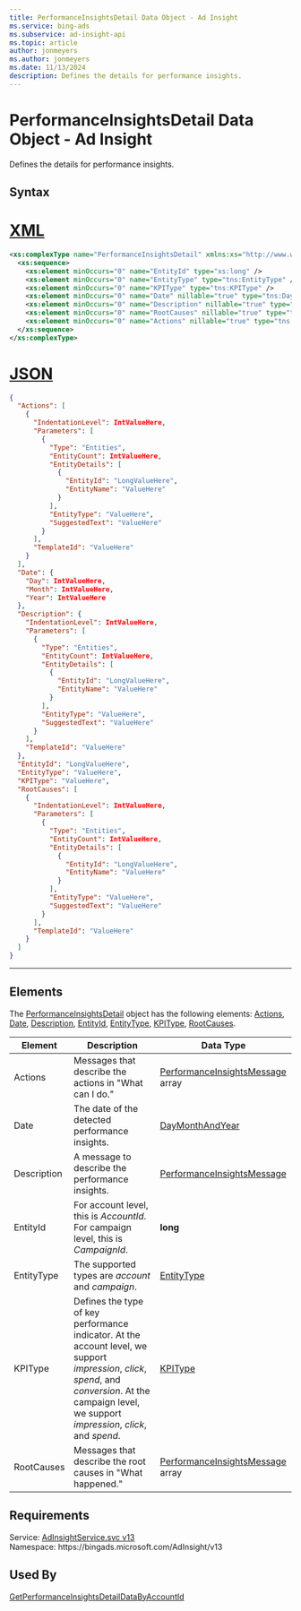 ```yaml
---
title: PerformanceInsightsDetail Data Object - Ad Insight
ms.service: bing-ads
ms.subservice: ad-insight-api
ms.topic: article
author: jonmeyers
ms.author: jonmeyers
ms.date: 11/13/2024
description: Defines the details for performance insights.
---
```

# PerformanceInsightsDetail Data Object - Ad Insight
Defines the details for performance insights.

## Syntax

# [XML](#tab/xml)

```xml
<xs:complexType name="PerformanceInsightsDetail" xmlns:xs="http://www.w3.org/2001/XMLSchema">
  <xs:sequence>
    <xs:element minOccurs="0" name="EntityId" type="xs:long" />
    <xs:element minOccurs="0" name="EntityType" type="tns:EntityType" />
    <xs:element minOccurs="0" name="KPIType" type="tns:KPIType" />
    <xs:element minOccurs="0" name="Date" nillable="true" type="tns:DayMonthAndYear" />
    <xs:element minOccurs="0" name="Description" nillable="true" type="tns:PerformanceInsightsMessage" />
    <xs:element minOccurs="0" name="RootCauses" nillable="true" type="tns:ArrayOfPerformanceInsightsMessage" />
    <xs:element minOccurs="0" name="Actions" nillable="true" type="tns:ArrayOfPerformanceInsightsMessage" />
  </xs:sequence>
</xs:complexType>
```

# [JSON](#tab/json)

```json
{
  "Actions": [
    {
      "IndentationLevel": IntValueHere,
      "Parameters": [
        {
          "Type": "Entities",
          "EntityCount": IntValueHere,
          "EntityDetails": [
            {
              "EntityId": "LongValueHere",
              "EntityName": "ValueHere"
            }
          ],
          "EntityType": "ValueHere",
          "SuggestedText": "ValueHere"
        }
      ],
      "TemplateId": "ValueHere"
    }
  ],
  "Date": {
    "Day": IntValueHere,
    "Month": IntValueHere,
    "Year": IntValueHere
  },
  "Description": {
    "IndentationLevel": IntValueHere,
    "Parameters": [
      {
        "Type": "Entities",
        "EntityCount": IntValueHere,
        "EntityDetails": [
          {
            "EntityId": "LongValueHere",
            "EntityName": "ValueHere"
          }
        ],
        "EntityType": "ValueHere",
        "SuggestedText": "ValueHere"
      }
    ],
    "TemplateId": "ValueHere"
  },
  "EntityId": "LongValueHere",
  "EntityType": "ValueHere",
  "KPIType": "ValueHere",
  "RootCauses": [
    {
      "IndentationLevel": IntValueHere,
      "Parameters": [
        {
          "Type": "Entities",
          "EntityCount": IntValueHere,
          "EntityDetails": [
            {
              "EntityId": "LongValueHere",
              "EntityName": "ValueHere"
            }
          ],
          "EntityType": "ValueHere",
          "SuggestedText": "ValueHere"
        }
      ],
      "TemplateId": "ValueHere"
    }
  ]
}
```

-----

## <a name="elements"></a>Elements

The [PerformanceInsightsDetail](performanceinsightsdetail.md) object has the following elements: [Actions](#actions), [Date](#date), [Description](#description), [EntityId](#entityid), [EntityType](#entitytype), [KPIType](#kpitype), [RootCauses](#rootcauses).

|Element|Description|Data Type|
|-----------|---------------|-------------|
|<a name="actions"></a>Actions|Messages that describe the actions in "What can I do."|[PerformanceInsightsMessage](performanceinsightsmessage.md) array|
|<a name="date"></a>Date|The date of the detected performance insights.|[DayMonthAndYear](daymonthandyear.md)|
|<a name="description"></a>Description|A message to describe the performance insights.|[PerformanceInsightsMessage](performanceinsightsmessage.md)|
|<a name="entityid"></a>EntityId|For account level, this is *AccountId*. For campaign level, this is *CampaignId*.|**long**|
|<a name="entitytype"></a>EntityType|The supported types are *account* and *campaign*.|[EntityType](entitytype.md)|
|<a name="kpitype"></a>KPIType|Defines the type of key performance indicator. At the account level, we support *impression*, *click*, *spend*, and *conversion*. At the campaign level, we support *impression*, *click*, and *spend*.|[KPIType](kpitype.md)|
|<a name="rootcauses"></a>RootCauses|Messages that describe the root causes in "What happened."|[PerformanceInsightsMessage](performanceinsightsmessage.md) array|

## Requirements
Service: [AdInsightService.svc v13](https://adinsight.api.bingads.microsoft.com/Api/Advertiser/AdInsight/v13/AdInsightService.svc)  
Namespace: https\://bingads.microsoft.com/AdInsight/v13  

## Used By
[GetPerformanceInsightsDetailDataByAccountId](getperformanceinsightsdetaildatabyaccountid.md)  
